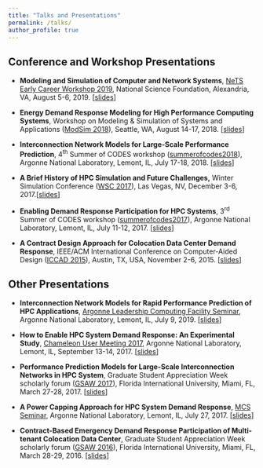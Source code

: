 ```yaml
---
title: "Talks and Presentations"
permalink: /talks/
author_profile: true
---
```


## Conference and Workshop Presentations
* **Modeling and Simulation of Computer and Network Systems**, [NeTS Early Career Workshop 2019](https://sites.google.com/view/netsearlycareer2019/home), National Science Foundation, Alexandria, VA, August 5-6, 2019. [[slides](https://kishwarbd.github.io/files/slides/nets19-elevator-pitch.pdf)]

* **Energy Demand Response Modeling for High Performance Computing Systems**, Workshop on Modeling & Simulation of Systems and Applications ([ModSim 2018](https://www.bnl.gov/modsim2018/)), Seattle, WA, August 14-17, 2018. [[slides](https://kishwarbd.github.io/files/slides/modsim18.pdf)]

* **Interconnection Network Models for Large-Scale Performance Prediction**, 4<sup>th</sup> Summer of CODES workshop ([summerofcodes2018](https://press3.mcs.anl.gov/summerofcodes2018/)), Argonne National Laboratory, Lemont, IL, July 17-18, 2018. [[slides](https://kishwarbd.github.io/files/slides/codes18.pdf)]

* **A Brief History of HPC Simulation and Future Challenges,** Winter Simulation Conference ([WSC 2017](http://meetings2.informs.org/wordpress/wsc2017/)), Las Vegas, NV, December 3-6, 2017.[[slides](https://kishwarbd.github.io/files/slides/wsc17.pdf)]

* **Enabling Demand Response Participation for HPC Systems**, 3<sup>rd</sup> Summer of CODES workshop ([summerofcodes2017](https://press3.mcs.anl.gov/summerofcodes2017/)), Argonne National Laboratory, Lemont, IL, July 11-12, 2017. [[slides](https://kishwarbd.github.io/files/slides/codes17.pdf)]

* **A Contract Design Approach for Colocation Data Center Demand Response**, IEEE/ACM International Conference on Computer-Aided Design ([ICCAD 2015](https://iccad.com/)), Austin, TX, USA, November 2-6, 2015. [[slides](https://kishwarbd.github.io/files/slides/iccad15.pdf)]

## Other Presentations

* **Interconnection Network Models for Rapid Performance Prediction of HPC Applications**, [Argonne Leadership Computing Facility Seminar](https://www.alcf.anl.gov/events), Argonne National Laboratory, Lemont, IL, July 9, 2019. [[slides](https://kishwarbd.github.io/files/slides/alcf-seminar19.pdf)]

* **How to Enable HPC System Demand Response: An Experimental Study**, [Chameleon User Meeting 2017](https://press3.mcs.anl.gov/ccusers2017/), Argonne National Laboratory, Lemont, IL, September 13-14, 2017. [[slides](https://kishwarbd.github.io/files/slides/chameleonusermeeting17.pdf)]

* **Performance Prediction Models for Large-Scale Interconnection Networks in HPC System**, Graduate Student Appreciation Week scholarly forum ([GSAW 2017](http://gradschool.fiu.edu/gsaw/)), Florida International University, Miami, FL, March 27-28, 2017. [[slides](https://kishwarbd.github.io/files/slides/gsaw17.pdf)]

* **A Power Capping Approach for HPC System Demand Response**, [MCS Seminar](https://www.alcf.anl.gov/events/power-capping-approach-hpc-system-demand-response), Argonne National Laboratory, Lemont, IL, July 27, 2017. [[slides](https://kishwarbd.github.io/files/slides/anl-seminar17.pdf)]

* **Contract-Based Emergency Demand Response Participation of Multi-tenant Colocation Data Center**, Graduate Student Appreciation Week scholarly forum ([GSAW 2016](http://gradschool.fiu.edu/gsaw/)), Florida International University, Miami, FL, March 28-29, 2016. [[slides](https://kishwarbd.github.io/files/slides/gsaw16.pdf)]




